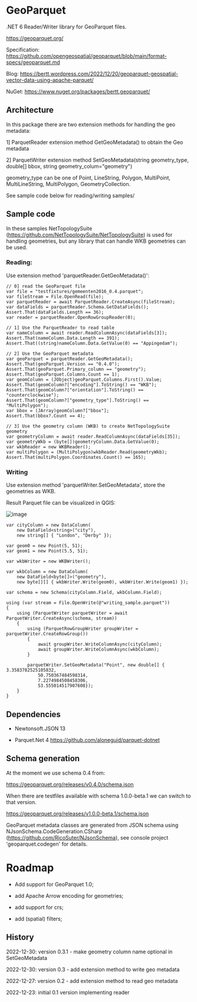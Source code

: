 # GeoParquet

.NET 6 Reader/Writer library for GeoParquet files.

https://geoparquet.org/

Specification: https://github.com/opengeospatial/geoparquet/blob/main/format-specs/geoparquet.md

Blog: https://bertt.wordpress.com/2022/12/20/geoparquet-geospatial-vector-data-using-apache-parquet/

NuGet: https://www.nuget.org/packages/bertt.geoparquet/

## Architecture

In this package there are two extension methods for handling the geo metadata:

1] ParquetReader extension method GetGeoMetadata() to obtain the Geo metadata

2] ParquetWriter extension method SetGeoMetadata(string geometry_type, double[] bbox, string geometry_colum="geometry")

geometry_type can be one of  Point, LineString, Polygon, MultiPoint, MultiLineString, MultiPolygon, GeometryCollection.

See sample code below for reading/writing samples/

## Sample code

In these samples NetTopologySuite (https://github.com/NetTopologySuite/NetTopologySuite) is used for handling geometries, but any library that can handle 
WKB geometries can be used.

### Reading:

Use extension method 'parquetReader.GetGeoMetadata()':


```
// 0] read the GeoParquet file
var file = "testfixtures/gemeenten2016_0.4.parquet";
var fileStream = File.OpenRead(file);
var parquetReader = await ParquetReader.CreateAsync(fileStream);
var dataFields = parquetReader.Schema.GetDataFields();
Assert.That(dataFields.Length == 36);
var reader = parquetReader.OpenRowGroupReader(0);

// 1] Use the ParquetReader to read table
var nameColumn = await reader.ReadColumnAsync(dataFields[3]);
Assert.That(nameColumn.Data.Length == 391);
Assert.That((string)nameColumn.Data.GetValue(0) == "Appingedam");

// 2] Use the GeoParquet metadata
var geoParquet = parquetReader.GetGeoMetadata();
Assert.That(geoParquet.Version == "0.4.0");
Assert.That(geoParquet.Primary_column == "geometry");
Assert.That(geoParquet.Columns.Count == 1);
var geomColumn = (JObject)geoParquet.Columns.First().Value;
Assert.That(geomColumn?["encoding"].ToString() == "WKB");
Assert.That(geomColumn?["orientation"].ToString() == "counterclockwise");
Assert.That(geomColumn?["geometry_type"].ToString() == "MultiPolygon");
var bbox = (JArray)geomColumn?["bbox"];
Assert.That(bbox?.Count == 4);

// 3] Use the geometry column (WKB) to create NetTopologySuite geometry
var geometryColumn = await reader.ReadColumnAsync(dataFields[35]);
var geometryWkb = (byte[])geometryColumn.Data.GetValue(0);
var wkbReader = new WKBReader();
var multiPolygon = (MultiPolygon)wkbReader.Read(geometryWkb);
Assert.That(multiPolygon.Coordinates.Count() == 165);
```

### Writing 

Use extension method 'parquetWriter.SetGeoMetadata', store the geometries as WKB.

Result Parquet file can be visualized in QGIS:

![image](https://user-images.githubusercontent.com/538812/210020220-b89da098-0877-45bd-87f2-8285941bf697.png)

```
var cityColumn = new DataColumn(
    new DataField<string>("city"),
    new string[] { "London", "Derby" });

var geom0 = new Point(5, 51);
var geom1 = new Point(5.5, 51);

var wkbWriter = new WKBWriter();

var wkbColumn = new DataColumn(
    new DataField<byte[]>("geometry"),
    new byte[][] { wkbWriter.Write(geom0), wkbWriter.Write(geom1) });

var schema = new Schema(cityColumn.Field, wkbColumn.Field);

using (var stream = File.OpenWrite(@"writing_sample.parquet"))
{
    using (ParquetWriter parquetWriter = await ParquetWriter.CreateAsync(schema, stream))
    {
        using (ParquetRowGroupWriter groupWriter = parquetWriter.CreateRowGroup())
        {
            await groupWriter.WriteColumnAsync(cityColumn);
            await groupWriter.WriteColumnAsync(wkbColumn);
        }

        parquetWriter.SetGeoMetadata("Point", new double[] {  3.3583782525105832,
            50.750367484598314,
            7.2274984508458306,
            53.555014517907608});
    }
}
```


## Dependencies

- Newtonsoft.JSON 13

- Parquet.Net 4 https://github.com/aloneguid/parquet-dotnet

## Schema generation 

At the moment we use schema 0.4 from:

https://geoparquet.org/releases/v0.4.0/schema.json

When there are testfiles available with schema 1.0.0-beta.1 we can switch to that version.

https://geoparquet.org/releases/v1.0.0-beta.1/schema.json

GeoParquet metadata classes are generated from JSON schema using NJsonSchema.CodeGeneration.CSharp (https://github.com/RicoSuter/NJsonSchema), see console project 
'geoparquet.codegen' for details.


# Roadmap

- Add support for GeoParquet 1.0;

- add Apache Arrow encoding for geometries;

- add support for crs;

- add (spatial) filters;

## History

2022-12-30: version 0.3.1 - make geometry column name optional in SetGeoMetadata

2022-12-30: version 0.3 - add extension method to write geo metadata

2022-12-27: version 0.2 - add extension method to read geo metadata

2022-12-23: initial 0.1 version implementing reader

